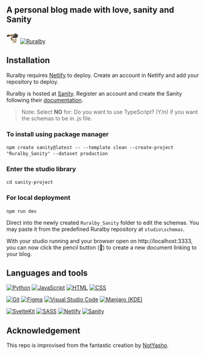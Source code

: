 ## A personal blog made with love, sanity and Sanity

[![Ruralby](static\img\favicon\favicon-32x32.png)](https://ruralby.netlify.app/) [![Ruralby](https://img.shields.io/badge/-Ruralby.-black?style=for-the-badge&logo=pencil&color=orange&logoColor=white)](https://ruralby.netlify.app/)

## Installation

Ruralby requires [Netlify](https://app.netlify.com/) to deploy.
Create an account in Netlify and add your repository to deploy.


Ruralby is hosted at [Sanity](https://sanity.io/).
Register an account and create the Sanity following their [documentation](https://www.sanity.io/docs/getting-started-with-sanity).

> Note: Select **NO** for: Do you want to use TypeScript? (Y/n) if you want the schemas to be in .js file.


### To install using package manager
```
npm create sanity@latest -- --template clean --create-project "Ruralby_Sanity" --dataset production
```

### Enter the studio library
```
cd sanity-project
```

### For local deployment
```
npm run dev
```

Direct into the newly created `Ruralby_Sanity` folder to edit the schemas. You may paste it from the predefined Ruralby repository at `studio\schemas`.

With your studio running and your browser open on http://localhost:3333, you can now click the pencil button (📝) to create a new document linking to your blog.


## Languages and tools

[![Python](https://img.shields.io/badge/python-96CDFB?style=for-the-badge&logo=python&logoColor=black)](https://www.python.org/) 
[![JavaScript](https://img.shields.io/badge/javascript-FAE3B0?style=for-the-badge&logo=javascript&logoColor=black)](https://www.javascript.com/) 
[![HTML](https://img.shields.io/badge/HTML-F8BD96.svg?style=for-the-badge&logo=html5&logoColor=black)](https://html.com/)
[![CSS](https://img.shields.io/badge/css-89DCEB.svg?style=for-the-badge&logo=css3&logoColor=black)](https://www.w3.org/Style/CSS/Overview.en.html)

 [![Git](https://img.shields.io/badge/git-F8BD96.svg?style=for-the-badge&logo=git&logoColor=black)](https://git-scm.com/)
 [![Figma](https://img.shields.io/badge/figma-F5C2E7.svg?style=for-the-badge&logo=figma&logoColor=black)](https://www.figma.com/)
[![Visual Studio Code](https://img.shields.io/badge/Visual%20Studio%20Code-96CDFB.svg?style=for-the-badge&logo=visual-studio-code&logoColor=black)](https://code.visualstudio.com/)
[![Manjaro (KDE)](https://img.shields.io/badge/Manjaro-ABE9B3?style=for-the-badge&logo=Manjaro&logoColor=black)](https://manjaro.org/downloads/official/kde/)

[![SvelteKit](https://img.shields.io/badge/-SvelteKit-black?style=for-the-badge&logo=svelte&color=orangered&logoColor=white)](https://kit.svelte.dev/)
[![SASS](https://img.shields.io/badge/-SASS-black?style=for-the-badge&logo=sass&color=cc6699&logoColor=white)](https://sass-lang.com/)
[![Netlify](https://img.shields.io/badge/-Netlify-black?style=for-the-badge&logo=netlify&color=00c7b7&logoColor=white)](https://www.netlify.com/)
[![Sanity](https://img.shields.io/badge/-Sanity.io-black?style=for-the-badge&logo=pencil&color=orange&logoColor=white)](https://www.sanity.io/)

## Acknowledgement
This repo is improvised from the fantastic creation by [NotYasho](https://github.com/NotYasho/NotYasho/).